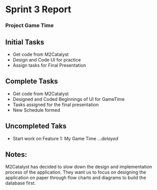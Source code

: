 # Sprint 3 Report

### Project Game Time


## Initial Tasks

+ Get code from M2Catalyst
+ Design and Code UI for practice
+ Assign tasks for Final Presentation

## Complete Tasks

+ Get code from M2Catalyst
+ Designed and Coded Beginnings of UI for GameTime
+ Tasks assigned for the final presentation
+ New Schedule formed

## Uncompleted Taks

+ Start work on Feature 1: My Game Time ...*delayed*


## Notes: 

M2Catalyst has decided to slow down the design and implementation process of the application.  They want us to focus on designing the application on paper through flow charts and diagrams to build the database first. 

